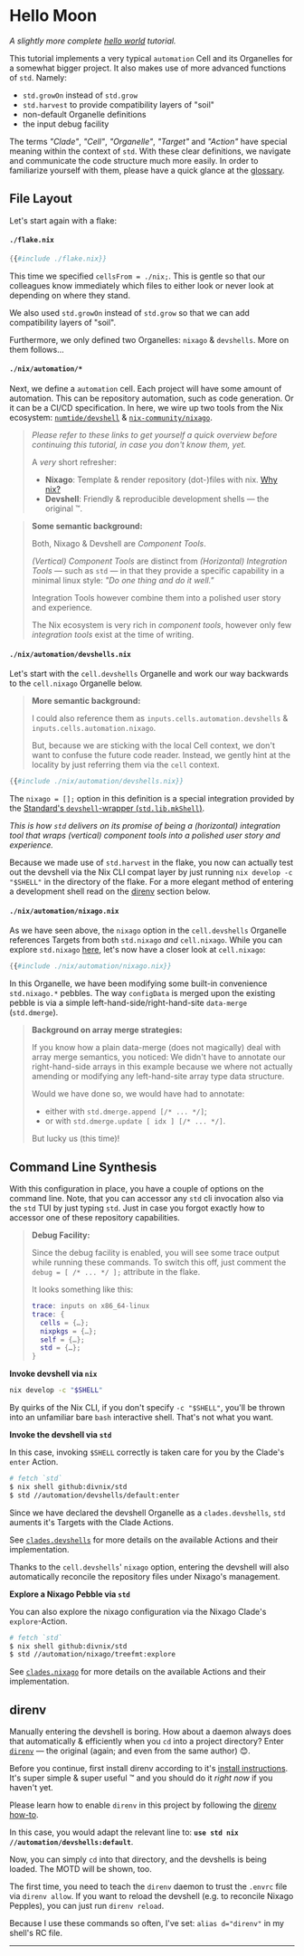 # Hello Moon

_A slightly more complete [hello world][hello-world] tutorial._

This tutorial implements a very typical `automation` Cell and its Organelles for a somewhat bigger project.
It also makes use of more advanced functions of `std`.
Namely:

- `std.growOn` instead of `std.grow`
- `std.harvest` to provide compatibility layers of "soil"
- non-default Organelle definitions
- the input debug facility

The terms _"Clade"_, _"Cell"_, _"Organelle"_, _"Target"_ and _"Action"_ have special meaning within the context of `std`.
With these clear definitions, we navigate and communicate the code structure much more easily.
In order to familiarize yourself with them, please have a quick glance at the [glossary][glossary].

## File Layout

Let's start again with a flake:

#### `./flake.nix`

```nix
{{#include ./flake.nix}}
```

This time we specified `cellsFrom = ./nix;`.
This is gentle so that our colleagues know immediately which files to either look or never look at depending on where they stand.

We also used `std.growOn` instead of `std.grow` so that we can add compatibility layers of "soil".

Furthermore, we only defined two Organelles: `nixago` & `devshells`. More on them follows...

#### `./nix/automation/*`

Next, we define a `automation` cell.
Each project will have some amount of automation.
This can be repository automation, such as code generation.
Or it can be a CI/CD specification.
In here, we wire up two tools from the Nix ecosystem: [`numtide/devshell`][devshell] & [`nix-community/nixago`][nixago].

> _Please refer to these links to get yourself a quick overview before continuing this tutorial, in case you don't know them, yet._
>
> A _very_ short refresher:
>
> - **Nixago**: Template & render repository (dot-)files with nix. [Why nix?][why-nix]
> - **Devshell**: Friendly & reproducible development shells &mdash; the original ™.

> **Some semantic background:**
>
> Both, Nixago & Devshell are _Component Tools_.
>
> _(Vertical) Component Tools_ are distinct from _(Horizontal) Integration Tools_ &mdash; such as `std` &mdash; in that they provide a specific capability in a minimal linux style: _"Do one thing and do it well."_
>
> Integration Tools however combine them into a polished user story and experience.
>
> The Nix ecosystem is very rich in _component tools_, however only few _integration tools_ exist at the time of writing.

#### `./nix/automation/devshells.nix`

Let's start with the `cell.devshells` Organelle and work our way backwards to the `cell.nixago` Organelle below.

> **More semantic background:**
>
> I could also reference them as `inputs.cells.automation.devshells` & `inputs.cells.automation.nixago`.
>
> But, because we are sticking with the local Cell context, we don't want to confuse the future code reader.
> Instead, we gently hint at the locality by just referring them via the `cell` context.

```nix
{{#include ./nix/automation/devshells.nix}}
```

The `nixago = [];` option in this definition is a special integration provided by the [Standard's `devshell`-wrapper (`std.lib.mkShell`)][devshell-wrapper].

_This is how `std` delivers on its promise of being a (horizontal) integration tool that wraps (vertical) component tools into a polished user story and experience._

Because we made use of `std.harvest` in the flake, you now can actually test out the devshell via the Nix CLI compat layer by just running `nix develop -c "$SHELL"` in the directory of the flake.
For a more elegant method of entering a development shell read on the [direnv][direnv-sec] section below.

#### `./nix/automation/nixago.nix`

As we have seen above, the `nixago` option in the `cell.devshells` Organelle references Targets from both `std.nixago` _and_ `cell.nixago`.
While you can explore `std.nixago` [here][std-nixago], let's now have a closer look at `cell.nixago`:

```nix
{{#include ./nix/automation/nixago.nix}}
```

In this Organelle, we have been modifying some built-in convenience `std.nixago.*` pebbles.
The way `configData` is merged upon the existing pebble is via a simple left-hand-side/right-hand-site `data-merge` (`std.dmerge`).

> **Background on array merge strategies:**
>
> If you know how a plain data-merge (does not magically) deal with array merge semantics, you noticed:
> We didn't have to annotate our right-hand-side arrays in this example because we where not actually amending or modifying any left-hand-site array type data structure.
>
> Would we have done so, we would have had to annotate:
>
> - either with `std.dmerge.append [/* ... */]`;
> - or with `std.dmerge.update [ idx ] [/* ... */]`.
>
> But lucky us (this time)!

## Command Line Synthesis

With this configuration in place, you have a couple of options on the command line.
Note, that you can accessor any `std` cli invocation also via the `std` TUI by just typing `std`.
Just in case you forgot exactly how to accessor one of these repository capabilities.

> **Debug Facility:**
>
> Since the debug facility is enabled, you will see some trace output while running these commands.
> To switch this off, just comment the `debug = [ /* ... */ ];` attribute in the flake.
>
> It looks something like this:
>
> ```nix
> trace: inputs on x86_64-linux
> trace: {
>   cells = {…};
>   nixpkgs = {…};
>   self = {…};
>   std = {…};
> }
> ```

**Invoke devshell via `nix`**

```bash
nix develop -c "$SHELL"
```

By quirks of the Nix CLI, if you don't specify `-c "$SHELL"`, you'll be thrown into an unfamiliar bare `bash` interactive shell.
That's not what you want.

**Invoke the devshell via `std`**

In this case, invoking `$SHELL` correctly is taken care for you by the Clade's `enter` Action.

```bash
# fetch `std`
$ nix shell github:divnix/std
$ std //automation/devshells/default:enter
```

Since we have declared the devshell Organelle as a `clades.devshells`, `std` auments it's Targets with the Clade Actions.

See [`clades.devshells`][clades-devshells] for more details on the available Actions and their implementation.

Thanks to the `cell.devshells`' `nixago` option, entering the devshell will also automatically reconcile the repository files under Nixago's management.

**Explore a Nixago Pebble via `std`**

You can also explore the nixago configuration via the Nixago Clade's `explore`-Action.

```bash
# fetch `std`
$ nix shell github:divnix/std
$ std //automation/nixago/treefmt:explore
```

See [`clades.nixago`][clades-nixago] for more details on the available Actions and their implementation.

## direnv

Manually entering the devshell is boring.
How about a daemon always does that automatically & efficiently when you `cd` into a project directory?
Enter [`direnv`][direnv] &mdash; the original (again; and even from the same author) 😊.

Before you continue, first install direnv according to it's [install instructions][direnv-install].
It's super simple & super useful ™ and you should do it _right now_ if you haven't yet.

Please learn how to enable `direnv` in this project by following the [direnv how-to][direnv-how-to].

In this case, you would adapt the relevant line to: **`use std nix //automation/devshells:default`**.

Now, you can simply `cd` into that directory, and the devshells is being loaded.
The MOTD will be shown, too.

The first time, you need to teach the `direnv` daemon to trust the `.envrc` file via `direnv allow`.
If you want to reload the devshell (e.g. to reconcile Nixago Pepples), you can just run `direnv reload`.

Because I use these commands so often, I've set: `alias d="direnv"` in my shell's RC file.

---

[why-nix]: ../../explain/why-nix.md
[direnv]: https://direnv.net
[direnv-sec]: #direnv
[direnv-install]: https://direnv.net/docs/installation.html
[direnv-how-to]: ../../guides/envrc.md
[clades-devshells]: ../../reference/clades/devshells-clade.md
[clades-nixago]: ../../reference/clades/nixago-clade.md
[std-nixago]: https://github.com/divnix/std/blob/main/cells/std/nixago.nix
[direnv]: #direnv
[hello-world]: ../hello-world
[devshell-wrapper]: ../../reference/std/lib/mkShell.md
[devshell]: https://github.com/numtide/devshell
[nixago]: https://github.com/nix-community/nixago
[glossary]: ../../glossary.md
